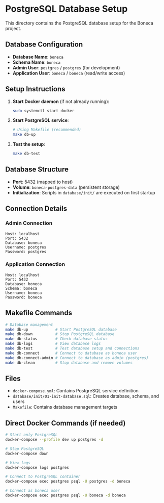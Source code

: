 # PostgreSQL Database Setup

This directory contains the PostgreSQL database setup for the Boneca project.

## Database Configuration

- **Database Name**: `boneca`
- **Schema Name**: `boneca`
- **Admin User**: `postgres` / `postgres` (for development)
- **Application User**: `boneca` / `boneca` (read/write access)

## Setup Instructions

1. **Start Docker daemon** (if not already running):

   ```bash
   sudo systemctl start docker
   ```

2. **Start PostgreSQL service**:

   ```bash
   # Using Makefile (recommended)
   make db-up
   ```

3. **Test the setup**:

   ```bash
   make db-test
   ```

## Database Structure

- **Port**: 5432 (mapped to host)
- **Volume**: `boneca-postgres-data` (persistent storage)
- **Initialization**: Scripts in `database/init/` are executed on first startup

## Connection Details

### Admin Connection
```
Host: localhost
Port: 5432
Database: boneca
Username: postgres
Password: postgres
```

### Application Connection
```
Host: localhost
Port: 5432
Database: boneca
Schema: boneca
Username: boneca
Password: boneca
```

## Makefile Commands

```bash
# Database management
make db-up            # Start PostgreSQL database  
make db-down          # Stop PostgreSQL database
make db-status        # Check database status
make db-logs          # View database logs
make db-test          # Test database setup and connections
make db-connect       # Connect to database as boneca user
make db-connect-admin # Connect to database as admin (postgres)
make db-clean         # Stop database and remove volumes
```

## Files

- `docker-compose.yml`: Contains PostgreSQL service definition
- `database/init/01-init-database.sql`: Creates database, schema, and users
- `Makefile`: Contains database management targets

## Direct Docker Commands (if needed)

```bash
# Start only PostgreSQL
docker-compose --profile dev up postgres -d

# Stop PostgreSQL
docker-compose down

# View logs
docker-compose logs postgres

# Connect to PostgreSQL container
docker-compose exec postgres psql -U postgres -d boneca

# Connect as boneca user
docker-compose exec postgres psql -U boneca -d boneca
```